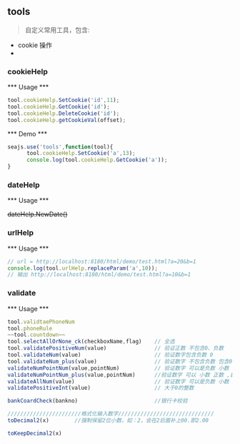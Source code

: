 ## tools

> 自定义常用工具，包含:
  * cookie 操作
  * 

### cookieHelp


*** Usage ***

```javascript
tool.cookieHelp.SetCookie('id',11);
tool.cookieHelp.GetCookie('id');
tool.cookieHelp.DeleteCookie('id');
tool.cookieHelp.getCookieVal(offset);
```

*** Demo ***

```javascript
seajs.use('tools',function(tool){
      tool.cookieHelp.SetCookie('a',13);
      console.log(tool.cookieHelp.GetCookie('a'));
}
```
### dateHelp

*** Usage ***


~~dateHelp.NewDate()~~


### urlHelp

*** Usage ***

```javascript
// url = http://localhost:8180/html/demo/test.html?a=20&b=1
console.log(tool.urlHelp.replaceParam('a',10));
// 输出 http://localhost:8180/html/demo/test.html?a=10&b=1
```

### validate

*** Usage ***

```javascript
tool.validtaePhoneNum
tool.phoneRule
~~tool.countdown~~
tool.selectAllOrNone_ck(checkboxName,flag)    // 全选
tool.validatePositiveNum(value)               // 验证正数 不包含0、负数
tool.validateNum(value)                       // 验证数字包含负数 0
tool.validateNum_plus(value)                  // 验证数字 不包含负数 包含0、整数、小数
validateNumPointNum(value,pointNum)           // 验证数字 可以是负数 小数 正数 ,自定义小数位数
validateNumPointNum_plus(value,pointNum)      //验证数字 可以 小数 正数 ,自定义小数位数
validateAllNum(value)                         // 验证数字 可以是负数 小数 正数
validatePositiveInt(value)                    // 大于0的整数

bankCoardCheck(bankno)                        //银行卡校验

///////////////////////格式化输入数字//////////////////////////////
toDecimal2(x)        //强制保留2位小数，如：2，会在2后面补上00.即2.00

toKeepDecimal2(x) 

```